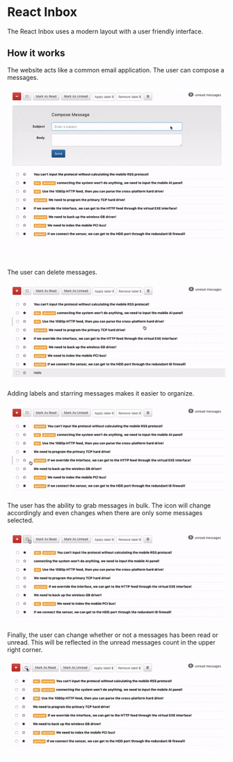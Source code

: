 # React Inbox

The React Inbox uses a modern layout with a user friendly interface. 

## How it works 
The website acts like a common email application. The user can compose a messages. 

![](./gifsForReadMe/Compose-Message.gif)

The user can delete messages. 

![](./gifsForReadMe/DeleteMessages.gif)

Adding labels and starring messages makes it easier to organize. 

![](./gifsForReadMe/Labels-Starring.gif) 

The user has the ability to grab messages in bulk. The icon will change accordingly and even changes when there are only some messages selected. 

![](./gifsForReadMe/Bulk.gif)

Finally, the user can change whether or not a messages has been read or unread. This will be reflected in the unread messages count in the upper right corner. 

![](./gifsForReadMe/Read-Unread.gif)
